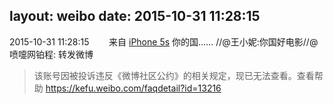 layout: weibo
date: 2015-10-31 11:28:15
---
<meta name="referrer" content="no-referrer" />

2015-10-31 11:28:15  &nbsp;&nbsp;&nbsp;&nbsp;&nbsp;&nbsp; 来自 <a href="sinaweibo://customweibosource" rel="nofollow">iPhone 5s</a>
你的国…… //@王小妮:你国好电影//@喷嚏网铂程: 转发微博
>  该账号因被投诉违反《微博社区公约》的相关规定，现已无法查看。查看帮助 https://kefu.weibo.com/faqdetail?id=13216

